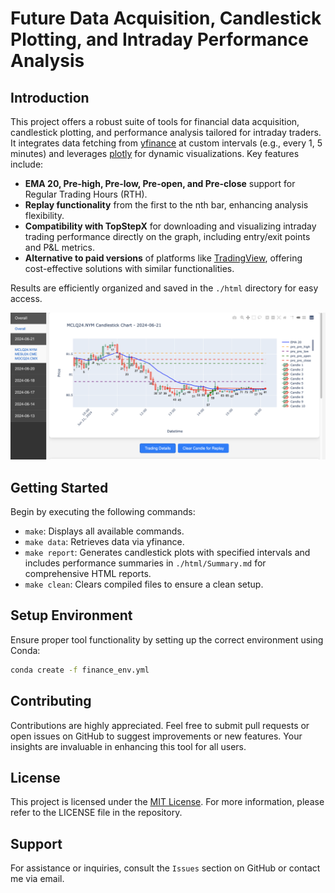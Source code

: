 # Future Data Acquisition, Candlestick Plotting, and Intraday Performance Analysis

## Introduction
This project offers a robust suite of tools for financial data acquisition, candlestick plotting, and performance analysis tailored for intraday traders. It integrates data fetching from [yfinance](https://pypi.org/project/yfinance/) at custom intervals (e.g., every 1, 5 minutes) and leverages [plotly](https://plotly.com/) for dynamic visualizations. Key features include:

- **EMA 20, Pre-high, Pre-low, Pre-open, and Pre-close** support for Regular Trading Hours (RTH).
- **Replay functionality** from the first to the nth bar, enhancing analysis flexibility.
- **Compatibility with TopStepX** for downloading and visualizing intraday trading performance directly on the graph, including entry/exit points and P&L metrics.
- **Alternative to paid versions** of platforms like [TradingView](https://tradingview.com/), offering cost-effective solutions with similar functionalities.

Results are efficiently organized and saved in the `./html` directory for easy access.

![Screenshot](./img/sample.png)

## Getting Started
Begin by executing the following commands:

- `make`: Displays all available commands.
- `make data`: Retrieves data via yfinance.
- `make report`: Generates candlestick plots with specified intervals and includes performance summaries in `./html/Summary.md` for comprehensive HTML reports.
- `make clean`: Clears compiled files to ensure a clean setup.


## Setup Environment
Ensure proper tool functionality by setting up the correct environment using Conda:

```bash
conda create -f finance_env.yml
```

## Contributing
Contributions are highly appreciated. Feel free to submit pull requests or open issues on GitHub to suggest improvements or new features. Your insights are invaluable in enhancing this tool for all users.

## License
This project is licensed under the [MIT License](LICENSE). For more information, please refer to the LICENSE file in the repository.

## Support
For assistance or inquiries, consult the `Issues` section on GitHub or contact me via email.